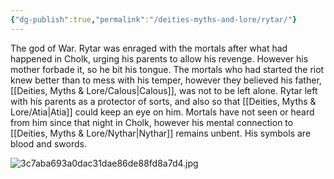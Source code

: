 ```yaml
---
{"dg-publish":true,"permalink":"/deities-myths-and-lore/rytar/"}
---
```



The god of War. Rytar was enraged with the mortals after what had happened in Cholk, urging his parents to allow his revenge. However his mother forbade it, so he bit his tongue. The mortals who had started the riot knew better than to mess with his temper, however they believed his father, [[Deities, Myths & Lore/Calous\|Calous]], was not to be left alone. Rytar left with his parents as a protector of sorts, and also so that [[Deities, Myths & Lore/Atia\|Atia]] could keep an eye on him. Mortals have not seen or heard from him since that night in Cholk, however his mental connection to [[Deities, Myths & Lore/Nythar\|Nythar]] remains unbent. His symbols are blood and swords.

![3c7aba693a0dac31dae86de88fd8a7d4.jpg](/img/user/Images/3c7aba693a0dac31dae86de88fd8a7d4.jpg)